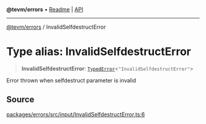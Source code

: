 **@tevm/errors** • [Readme](../README.md) \| [API](../globals.md)

***

[@tevm/errors](../README.md) / InvalidSelfdestructError

# Type alias: InvalidSelfdestructError

> **InvalidSelfdestructError**: [`TypedError`](TypedError.md)\<`"InvalidSelfdestructError"`\>

Error thrown when selfdestruct parameter is invalid

## Source

[packages/errors/src/input/InvalidSelfdestructError.ts:6](https://github.com/evmts/tevm-monorepo/blob/main/packages/errors/src/input/InvalidSelfdestructError.ts#L6)
